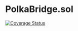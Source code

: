 # PolkaBridge.sol
<a href='https://coveralls.io/github/shangel98/PolkaBridge.sol?branch=main'><img src='https://coveralls.io/repos/github/shangel98/PolkaBridge.sol/badge.svg?branch=main' alt='Coverage Status' /></a>
